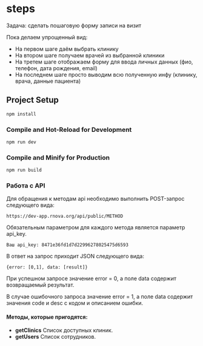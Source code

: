# steps

Задача: сделать пошаговую форму записи на визит

Пока делаем упрощенный вид:
* На первом шаге даём выбрать клинику
* На втором шаге получаем врачей из выбранной клиники
* На третем шаге отображаем форму для ввода личных данных (фио, телефон, дата рождения, email)
* На последнем шаге просто выводим всю полученную инфу (клинику, врача, данные пациента)

## Project Setup

```sh
npm install
```

### Compile and Hot-Reload for Development

```sh
npm run dev
```

### Compile and Minify for Production

```sh
npm run build
```

### Работа с API

Для обращения к методам api необходимо выполнить POST-запрос следующего вида:
``` 
https://dev-app.rnova.org/api/public/METHOD 
```
Обязательным параметром для каждого метода является параметр api_key.

```
Ваш api_key: 8471e36fd1d7d22996278025475d6593
```
В ответ на запрос приходит JSON следующего вида:

```
{error: [0,1], data: [result]}
```
При успешном запросе значение error = 0, а поле data содержит возвращаемый результат.

В случае ошибочного запроса значение error = 1, а поле data содержит значения code и desc с кодом и описанием ошибки.

#### Методы, которые пригодятся:

- **getClinics** Список доступных клиник.
- **getUsers** Список сотрудников.
